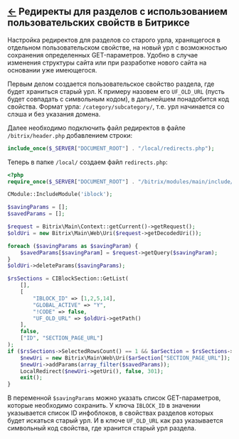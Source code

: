 [&larr;](readme.md "1С-Битрикс") Редиректы для разделов с использованием пользовательских свойств в Битриксе
---------------------------------------------------------------------------------------------------------

Настройка редиректов для разделов со старого урла, хранящегося в отдельном пользовательском свойстве, на новый урл с возможностью сохранения определенных GET-параметров. Удобно в случае изменения структуры сайта или при разработке нового сайта на основании уже имеющегося.

Первым делом создается пользовательское свойство раздела, где будет храниться старый урл. К примеру назовем его `UF_OLD_URL` (пусть будет совпадать с символьным кодом), в дальнейшем понадобится код свойства. Формат урла: `/category/subcategory/`, т.е. урл начинается со слэша и без указания домена.

Далее необходимо подключить файл редиректов в файле `/bitrix/header.php` добавлением строки:

```php
include_once($_SERVER["DOCUMENT_ROOT"] . "/local/redirects.php");
```

Теперь в папке `/local/` создаем файл `redirects.php`:

```php
<?php
require_once($_SERVER["DOCUMENT_ROOT"] . "/bitrix/modules/main/include/prolog_before.php");

CModule::IncludeModule('iblock');

$savingParams = [];
$savedParams = [];

$request = Bitrix\Main\Context::getCurrent()->getRequest();
$oldUri = new Bitrix\Main\Web\Uri($request->getDecodedUri());

foreach ($savingParams as $savingParam) {
    $savedParams[$savingParam] = $request->getQuery($savingParam);
}
$oldUri->deleteParams($savingParams);

$rsSections = CIBlockSection::GetList(
    [],
    [
        "IBLOCK_ID" => [1,2,5,14],
        "GLOBAL_ACTIVE" => "Y",
        "!CODE" => false,
        "UF_OLD_URL" => $oldUri->getPath()
    ],
    false,
    ["ID", "SECTION_PAGE_URL"]
);
if ($rsSections->SelectedRowsCount() == 1 && $arSection = $rsSections->GetNext()) {
    $newUri = new Bitrix\Main\Web\Uri($arSection["SECTION_PAGE_URL"]);
    $newUri->addParams(array_filter($savedParams));
    LocalRedirect($newUri->getUri(), false, 301);
    exit();
}
```

В переменной `$savingParams` можно указать список GET-параметров, которые необходимо сохранить. У ключа `IBLOCK_ID` в значении указывается список ID инфоблоков, в свойствах разделов которых будет искаться старый урл. И в ключе `UF_OLD_URL` как раз указывается символьный код свойства, где хранится старый урл раздела.